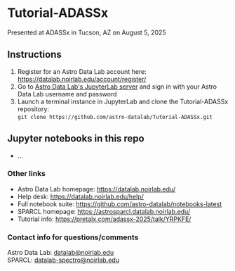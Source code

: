 # Tutorial-ADASSx
Presented at ADASSx in Tucson, AZ on August 5, 2025

## Instructions
1. Register for an Astro Data Lab account here: https://datalab.noirlab.edu/account/register/
2. Go to [Astro Data Lab's JupyterLab server](https://gp13.datalab.noirlab.edu/) and sign in with your Astro Data Lab username and password
3. Launch a terminal instance in JupyterLab and clone the Tutorial-ADASSx repository:  
```git clone https://github.com/astro-datalab/Tutorial-ADASSx.git```

## Jupyter notebooks in this repo
- ...

### Other links
- Astro Data Lab homepage: https://datalab.noirlab.edu/
- Help desk: https://datalab.noirlab.edu/help/
- Full notebook suite: https://github.com/astro-datalab/notebooks-latest
- SPARCL homepage: https://astrosparcl.datalab.noirlab.edu/
- Tutorial info: https://pretalx.com/adassx-2025/talk/YRPKFE/

### Contact info for questions/comments
Astro Data Lab: datalab@noirlab.edu  
SPARCL: datalab-spectro@noirlab.edu
